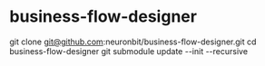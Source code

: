 # business-flow-designer

git clone git@github.com:neuronbit/business-flow-designer.git
cd business-flow-designer
git submodule update --init --recursive
